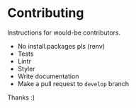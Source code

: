 # Contributing

Instructions for would-be contributors.

- No install.packages pls (renv)
- Tests
- Lintr
- Styler
- Write documentation
- Make a pull request to `develop` branch

Thanks :)
